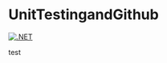 # UnitTestingandGithub

[![.NET](https://github.com/rece212/UnitTestingandGithub/actions/workflows/dotnet-desktop.yml/badge.svg)](https://github.com/rece212/UnitTestingandGithub/actions/workflows/dotnet-desktop.yml)


test
